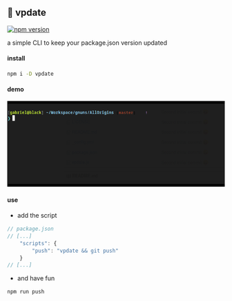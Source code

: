## :newspaper: vpdate

[![npm version](https://img.shields.io/npm/v/vpdate.svg?version)](https://www.npmjs.com/package/vpdate)

a simple CLI to keep your package.json version updated

#### install
```sh
npm i -D vpdate
```


#### demo

![demo gif](docs/demo.gif)

#### use
* add the script
```js
// package.json
// [...]
    "scripts": {
        "push": "vpdate && git push"
    }
// [...]
```

* and have fun

```sh
npm run push
```